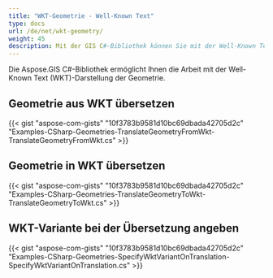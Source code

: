 ```yaml
---
title: "WKT-Geometrie - Well-Known Text"
type: docs
url: /de/net/wkt-geometry/
weight: 45
description: Mit der GIS C#-Bibliothek können Sie mit der Well-Known Text WKT-Darstellung von Geometrien arbeiten und diese in WKT übersetzen oder daraus konvertieren.
---
```


Die Aspose.GIS C#-Bibliothek ermöglicht Ihnen die Arbeit mit der Well-Known Text (WKT)-Darstellung der Geometrie.

## **Geometrie aus WKT übersetzen**
{{< gist "aspose-com-gists" "10f3783b9581d10bc69dbada42705d2c" "Examples-CSharp-Geometries-TranslateGeometryFromWkt-TranslateGeometryFromWkt.cs" >}}
## **Geometrie in WKT übersetzen**
{{< gist "aspose-com-gists" "10f3783b9581d10bc69dbada42705d2c" "Examples-CSharp-Geometries-TranslateGeometryToWkt-TranslateGeometryToWkt.cs" >}}
## **WKT-Variante bei der Übersetzung angeben**
{{< gist "aspose-com-gists" "10f3783b9581d10bc69dbada42705d2c" "Examples-CSharp-Geometries-SpecifyWktVariantOnTranslation-SpecifyWktVariantOnTranslation.cs" >}}
